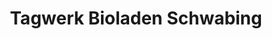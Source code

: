 ---
title: "Tagwerk Bioladen Schwabing"
url: /muenchen/tagwerk-bioladen-schwabing/
shop: Supermarkt
---